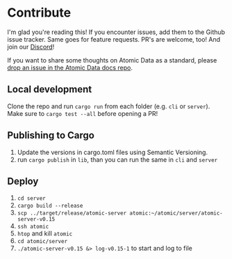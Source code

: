# Contribute

I'm glad you're reading this!
If you encounter issues, add them to the Github issue tracker.
Same goes for feature requests.
PR's are welcome, too!
And join our [Discord](https://discord.gg/a72Rv2P)!

If you want to share some thoughts on Atomic Data as a standard, please [drop an issue in the Atomic Data docs repo](https://github.com/ontola/atomic-data/issues).

## Local development

Clone the repo and run `cargo run` from each folder (e.g. `cli` or `server`).
Make sure to `cargo test --all` before opening a PR!

## Publishing to Cargo

1. Update the versions in cargo.toml files using Semantic Versioning.
1. run `cargo publish` in `lib`, than you can run the same in `cli` and `server`

## Deploy

1. `cd server`
1. `cargo build --release`
1. `scp ../target/release/atomic-server atomic:~/atomic/server/atomic-server-v0.15`
1. `ssh atomic`
1. `htop` and kill `atomic`
1. `cd atomic/server`
1. `./atomic-server-v0.15 &> log-v0.15-1` to start and log to file
